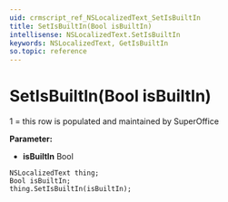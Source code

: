 ```yaml
---
uid: crmscript_ref_NSLocalizedText_SetIsBuiltIn
title: SetIsBuiltIn(Bool isBuiltIn)
intellisense: NSLocalizedText.SetIsBuiltIn
keywords: NSLocalizedText, GetIsBuiltIn
so.topic: reference
---
```


# SetIsBuiltIn(Bool isBuiltIn)

1 = this row is populated and maintained by SuperOffice

**Parameter:** 
 - **isBuiltIn** Bool

```crmscript
NSLocalizedText thing;
Bool isBuiltIn;
thing.SetIsBuiltIn(isBuiltIn);
```

